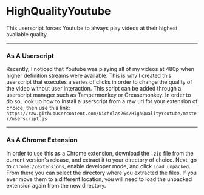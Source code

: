 # HighQualityYoutube
This userscript forces Youtube to always play videos at their highest available quality.
___
### As A Userscript
Recently, I noticed that Youtube was playing all of my videos at 480p when higher definition streams were available. This is why I created this userscript that executes a series of clicks in order to change the quality of the video without user interaction. This script can be added through a userscript manager such as Tampermonkey or Greasemonkey. In order to do so, look up how to install a userscript from a raw url for your extension of choice; then use this link: `https://raw.githubusercontent.com/Nicholas264/HighQualityYoutube/master/userscript.js`
___
### As A Chrome Extension
In order to use this as a Chrome extension, download the `.zip` file from the current version's release, and extract it to your directory of choice. Next, go to `chrome://extensions`, enable developer mode, and click `Load unpacked`. From there you can select the directory where you extracted the files. If you ever move them to a different location, you will need to load the unpacked extension again from the new directory.
